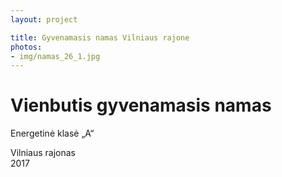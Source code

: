 ```yaml
---
layout: project

title: Gyvenamasis namas Vilniaus rajone
photos:
- img/namas_26_1.jpg
---
```

<h1>Vienbutis gyvenamasis namas</h1>
<p>Energetinė klasė „A“</p>
<p>Vilniaus rajonas<br/>2017</p>